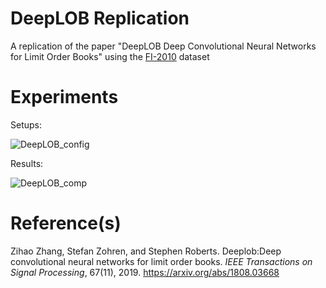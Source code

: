# DeepLOB Replication
A replication of the paper "DeepLOB Deep Convolutional Neural Networks for Limit Order Books" using the [FI-2010](https://etsin.fairdata.fi/dataset/73eb48d7-4dbc-4a10-a52a-da745b47a649) dataset

# Experiments
Setups:

![DeepLOB_config](https://github.com/user-attachments/assets/18214c22-7c4b-4603-927d-c636172eac00)

Results:

![DeepLOB_comp](https://github.com/user-attachments/assets/ce7fbe7e-a04c-477f-b748-5086f03da882)


# Reference(s)
Zihao Zhang, Stefan Zohren, and Stephen Roberts. Deeplob:Deep convolutional neural networks for limit order books. _IEEE Transactions on Signal Processing_, 67(11), 2019. https://arxiv.org/abs/1808.03668
